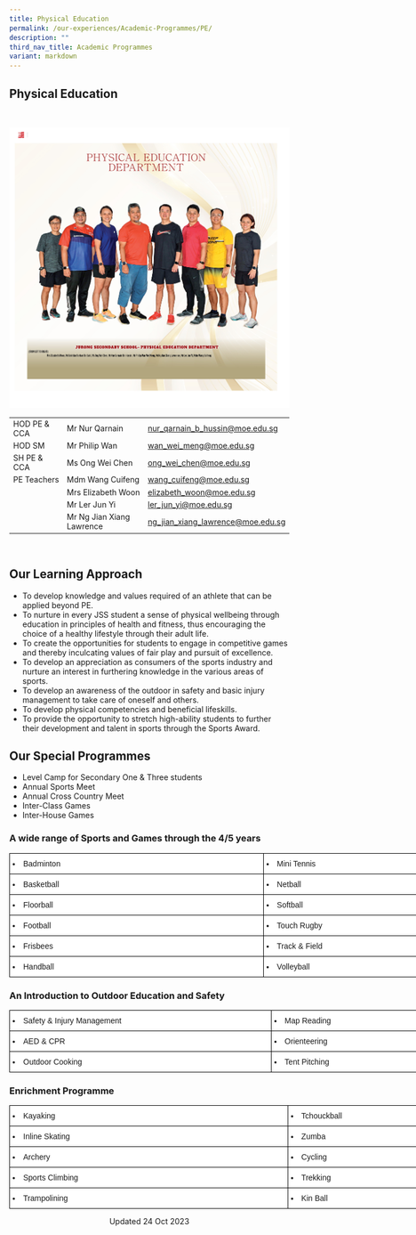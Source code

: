 ```yaml
---
title: Physical Education
permalink: /our-experiences/Academic-Programmes/PE/
description: ""
third_nav_title: Academic Programmes
variant: markdown
---
```

## Physical Education

<br>

![Physical Education Department 2023](/images/staff9.jpg)
<br>

|  |  |  |
| -------- | -------- | -------- |
| HOD PE &amp; CCA   | Mr Nur Qarnain    | [nur\_qarnain\_b\_hussin@moe.edu.sg](mailto:nur_qarnain_b_hussin@moe.edu.sg)    |
|  HOD SM   | Mr Philip Wan   | [wan_wei_meng@moe.edu.sg](wan_wei_meng@moe.edu.sg)     |
| SH PE &amp; CCA   | Ms Ong Wei Chen    | [ong\_wei\_chen@moe.edu.sg](mailto:ong_wei_chen@moe.edu.sg)   |
| PE Teachers    |   Mdm Wang Cuifeng |[wang\_cuifeng@moe.edu.sg](mailto:wang_cuifen@moe.edu.sg) |
|     | Mrs Elizabeth Woon   | [elizabeth\_woon@moe.edu.sg](mailto:ng_siew_tuan@moe.edu.sg) |
|     | Mr Ler Jun Yi     | [ler_jun_yi@moe.edu.sg](ler_jun_yi@moe.edu.sg)    |
|   | Mr Ng Jian Xiang Lawrence    | [ng_jian_xiang_lawrence@moe.edu.sg](ng_jian_xiang_lawrence@moe.edu.sg)   |

<br>

## Our Learning Approach


*   To develop knowledge and values required of an athlete that can be applied beyond PE.
*   To nurture in every JSS student a sense of physical wellbeing through education in principles of health and fitness, thus encouraging the choice of a healthy lifestyle through their adult life.
*   To create the opportunities for students to engage in competitive games and thereby inculcating values of fair play and pursuit of excellence.
*   To develop an appreciation as consumers of the sports industry and nurture an interest in furthering knowledge in the various areas of sports.
*   To develop an awareness of the outdoor in safety and basic injury management to take care of oneself and others.
*   To develop physical competencies and beneficial lifeskills.
*   To provide the opportunity to stretch high-ability students to further their development and talent in sports through the Sports Award.

## Our Special Programmes


*   Level Camp for Secondary One &amp; Three students
*   Annual Sports Meet
*   Annual Cross Country Meet
*   Inter-Class Games
*   Inter-House Games

### A wide range of Sports and Games through the 4/5 years

<style type="text/css">
.tg  {border-collapse:collapse;border-spacing:0;}
.tg td{border-color:black;border-style:solid;border-width:1px;font-family:Arial, sans-serif;font-size:14px;
  overflow:hidden;padding:10px 5px;word-break:normal;}
.tg th{border-color:black;border-style:solid;border-width:1px;font-family:Arial, sans-serif;font-size:14px;
  font-weight:normal;overflow:hidden;padding:10px 5px;word-break:normal;}
.tg .tg-ktyi{background-color:#FFF;text-align:left;vertical-align:top}
</style>
<table class="tg" style="undefined;table-layout: fixed; width: 1104px">
<colgroup>
<col style="width: 457px">
<col style="width: 647px">
</colgroup>
<thead>
  <tr>
		<th class="tg-ktyi"><li>Badminton</li></th>
		<th class="tg-ktyi"><li>Mini Tennis</li></th>
  </tr>
</thead>
<tbody>
  <tr>
		<td class="tg-ktyi"><li>Basketball</li></td>
		<td class="tg-ktyi"><li>Netball</li></td>
  </tr>
  <tr>
		<td class="tg-ktyi"><li>Floorball</li></td>
		<td class="tg-ktyi"><li>Softball</li></td>
  </tr>
  <tr>
		<td class="tg-ktyi"><li>Football</li></td>
		<td class="tg-ktyi"><li>Touch Rugby</li></td>
  </tr>
  <tr>
		<td class="tg-ktyi"><li>Frisbees</li></td>
		<td class="tg-ktyi"><li>Track &amp; Field</li></td>
  </tr>
  <tr>
		<td class="tg-ktyi"><li>Handball</li></td>
		<td class="tg-ktyi"><li>Volleyball</li></td>
  </tr>
</tbody>
</table>

### An Introduction to Outdoor Education and Safety

<style type="text/css">
.tg  {border-collapse:collapse;border-spacing:0;}
.tg td{border-color:black;border-style:solid;border-width:1px;font-family:Arial, sans-serif;font-size:14px;
  overflow:hidden;padding:10px 5px;word-break:normal;}
.tg th{border-color:black;border-style:solid;border-width:1px;font-family:Arial, sans-serif;font-size:14px;
  font-weight:normal;overflow:hidden;padding:10px 5px;word-break:normal;}
.tg .tg-ktyi{background-color:#FFF;text-align:left;vertical-align:top}
</style>
<table class="tg" style="undefined;table-layout: fixed; width: 1137px">
<colgroup>
<col style="width: 471px">
<col style="width: 666px">
</colgroup>
<thead>
  <tr>
		<th class="tg-ktyi"><li>Safety &amp; Injury Management</li></th>
		<th class="tg-ktyi"><li>Map Reading</li></th>
  </tr>
</thead>
<tbody>
  <tr>
		<td class="tg-ktyi"><li>AED &amp; CPR</li></td>
		<td class="tg-ktyi"><li>Orienteering</li></td>
  </tr>
  <tr>
		<td class="tg-ktyi"><li>Outdoor Cooking</li></td>
		<td class="tg-ktyi"><li>Tent Pitching</li></td>
  </tr>
</tbody>
</table>

### Enrichment Programme

<style type="text/css">
.tg  {border-collapse:collapse;border-spacing:0;}
.tg td{border-color:black;border-style:solid;border-width:1px;font-family:Arial, sans-serif;font-size:14px;
  overflow:hidden;padding:10px 5px;word-break:normal;}
.tg th{border-color:black;border-style:solid;border-width:1px;font-family:Arial, sans-serif;font-size:14px;
  font-weight:normal;overflow:hidden;padding:10px 5px;word-break:normal;}
.tg .tg-ktyi{background-color:#FFF;text-align:left;vertical-align:top}
</style>
<table class="tg" style="undefined;table-layout: fixed; width: 1210px">
<colgroup>
<col style="width: 501px">
<col style="width: 709px">
</colgroup>
<thead>
  <tr>
		<th class="tg-ktyi"><li>Kayaking</li></th>
		<th class="tg-ktyi"><li>Tchouckball</li></th>
  </tr>
</thead>
<tbody>
  <tr>
		<td class="tg-ktyi"><li>Inline Skating</li></td>
		<td class="tg-ktyi"><li>Zumba</li></td>
  </tr>
  <tr>
		<td class="tg-ktyi"><li>Archery</li></td>
		<td class="tg-ktyi"><li>Cycling</li></td>
  </tr>
  <tr>
		<td class="tg-ktyi"><li>Sports Climbing</li></td>
		<td class="tg-ktyi"><li>Trekking</li></td>
  </tr>
  <tr>
    <td class="tg-ktyi"><li>Trampolining</li></td>
		<td class="tg-ktyi"><li>Kin Ball</li></td>
  </tr>
</tbody>
</table>

<center> Updated 24 Oct 2023 </center>